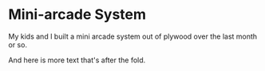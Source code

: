 # Mini-arcade System
My kids and I built a mini arcade system out of plywood over the last month or so.

And here is more text that's after the fold.